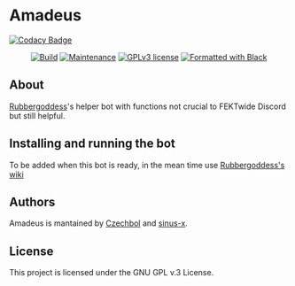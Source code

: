 # Amadeus

[![Codacy Badge](https://api.codacy.com/project/badge/Grade/226d8bbd49e242d1a710cb03c2f2764a)](https://app.codacy.com/manual/Czechbol/Amadeus?utm_source=github.com&utm_medium=referral&utm_content=Czechbol/Amadeus&utm_campaign=Badge_Grade_Dashboard)

<p align="center">
  <a href="https://github.com/Czechbol/Amadeus/actions?query=workflow%3AAmadeus"><img src="https://github.com/Czechbol/Amadeus/workflows/Amadeus/badge.svg?branch=master" alt="Build" /></a>
  <a href="https://github.com/Czechbol/Amadeus/graphs/commit-activity"><img src="https://img.shields.io/github/last-commit/Czechbol/Amadeus" alt="Maintenance" /></a>
  <a href="https://github.com/Czechbol/Amadeus/blob/master/LICENSE"><img src="https://img.shields.io/badge/License-GPLv3-brightgreen.svg" alt="GPLv3 license" /></a>
  <a href="https://github.com/psf/black"><img src="https://img.shields.io/badge/code%20style-black-000000.svg" alt="Formatted with Black" /></a>
</p>


## About

[Rubbergoddess](https://github.com/sinus-x/rubbergoddess)'s helper bot with functions not crucial to FEKTwide Discord but still helpful.

## Installing and running the bot

To be added when this bot is ready, in the mean time use [Rubbergoddess's wiki](https://github.com/sinus-x/rubbergoddess/wiki)

## Authors

Amadeus is mantained by [Czechbol](https://github.com/Czechbol) and 
[sinus-x](https://github.com/sinus-x).


## License

This project is licensed under the GNU GPL v.3 License.
